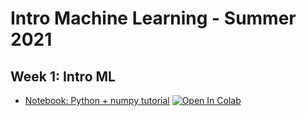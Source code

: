 # Intro Machine Learning - Summer 2021

## Week 1: Intro ML

* [Notebook: Python + numpy tutorial](notebooks/notebooks/1-exploratory-data-analysis.pdf)  [![Open In Colab](https://colab.research.google.com/assets/colab-badge.svg)](https://colab.research.google.com/github/ffund/ml-notebooks/blob/master/notebooks/1-python-numpy-tutorial.ipynb)
